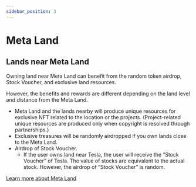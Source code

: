 ```yaml
---
sidebar_position: 3
---
```


# Meta Land

## Lands near Meta Land

Owning land near Meta Land can benefit from the random token airdrop, Stock Voucher, and exclusive land resources.

However, the benefits and rewards are different depending on the land level and distance from the Meta Land.

- Meta Land and the lands nearby will produce unique resources for exclusive NFT related to the location or the projects. (Project-related unique resources are produced only when copyright is resolved through partnerships.)
- Exclusive treasures will be randomly airdropped if you own lands close to the Meta Land.
- Airdrop of Stock Voucher.
    - If the user owns land near Tesla, the user will receive the “Stock Voucher” of Tesla. The value of stocks are equivalent to the actual stock. However, the airdrop of “Stock Voucher” is random.

[Learn more about Meta Land](https://www.notion.so/DeNations-Meta-Land-for-Crypto-Project-2e8eae0d3ae74bd7ad0c2685fac55aef)